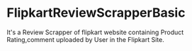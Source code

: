# FlipkartReviewScrapperBasic


It's a Review Scrapper of flipkart website containing Product Rating,comment uploaded by User in the Flipkart Site.
